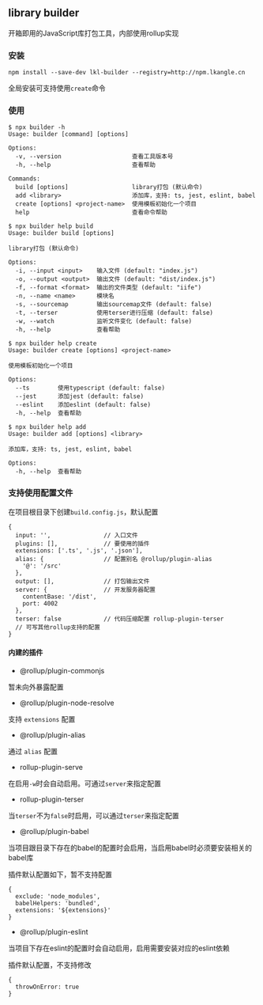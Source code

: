 ## library builder

开箱即用的JavaScript库打包工具，内部使用rollup实现

### 安装
```shell script
npm install --save-dev lkl-builder --registry=http://npm.lkangle.cn
```

全局安装可支持使用`create`命令

### 使用

```shell script
$ npx builder -h
Usage: builder [command] [options]

Options:
  -v, --version                    查看工具版本号
  -h, --help                       查看帮助

Commands:
  build [options]                  library打包 (默认命令)
  add <library>                    添加库，支持: ts, jest, eslint, babel
  create [options] <project-name>  使用模板初始化一个项目
  help                             查看命令帮助

$ npx builder help build
Usage: builder build [options]

library打包 (默认命令)

Options:
  -i, --input <input>    输入文件 (default: "index.js")
  -o, --output <output>  输出文件 (default: "dist/index.js")
  -f, --format <format>  输出的文件类型 (default: "iife")
  -n, --name <name>      模块名
  -s, --sourcemap        输出sourcemap文件 (default: false)
  -t, --terser           使用terser进行压缩 (default: false)
  -w, --watch            监听文件变化 (default: false)
  -h, --help             查看帮助

$ npx builder help create
Usage: builder create [options] <project-name>

使用模板初始化一个项目

Options:
  --ts        使用typescript (default: false)
  --jest      添加jest (default: false)
  --eslint    添加eslint (default: false)
  -h, --help  查看帮助
  
$ npx builder help add
Usage: builder add [options] <library>

添加库，支持: ts, jest, eslint, babel

Options:
  -h, --help  查看帮助
```

### 支持使用配置文件
在项目根目录下创建`build.config.js`，默认配置
```json5
{
  input: '',               // 入口文件
  plugins: [],             // 要使用的插件
  extensions: ['.ts', '.js', '.json'],
  alias: {                 // 配置别名 @rollup/plugin-alias
    '@': '/src'
  },
  output: [],              // 打包输出文件
  server: {                // 开发服务器配置
    contentBase: '/dist',
    port: 4002
  },
  terser: false            // 代码压缩配置 rollup-plugin-terser
  // 可写其他rollup支持的配置
}
```

#### 内建的插件
- @rollup/plugin-commonjs

暂未向外暴露配置
- @rollup/plugin-node-resolve

支持 `extensions` 配置

- @rollup/plugin-alias

通过 `alias` 配置

- rollup-plugin-serve

在启用`-w`时会自动启用。可通过`server`来指定配置

- rollup-plugin-terser

当`terser`不为`false`时启用，可以通过`terser`来指定配置

- @rollup/plugin-babel

当项目跟目录下存在的babel的配置时会启用，当启用babel时必须要安装相关的babel库

插件默认配置如下，暂不支持配置
```json5
{
  exclude: 'node_modules',
  babelHelpers: 'bundled',
  extensions: '${extensions}'
}
```

- @rollup/plugin-eslint

当项目下存在eslint的配置时会自动启用，启用需要安装对应的eslint依赖

插件默认配置，不支持修改
```json5
{
  throwOnError: true
}
```
